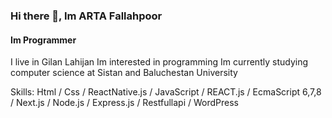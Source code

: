 ### Hi there 👋, Im ARTA Fallahpoor
#### Im Programmer

 I live in Gilan Lahijan Im interested in programming Im currently studying computer science at Sistan and Baluchestan University

Skills:  Html / Css / ReactNative.js / JavaScript / REACT.js /  EcmaScript 6,7,8 / Next.js / Node.js / Express.js / Restfullapi / WordPress 

